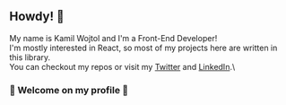 ## Howdy! 👋

My name is Kamil Wojtol and I'm a Front-End Developer!\
I'm mostly interested in React, so most of my projects here are written in this library.\
You can checkout my repos or visit my [Twitter](https://twitter.com/kamilwojtol) and [LinkedIn](https://www.linkedin.com/in/kamil-wojtol/).\

### 🌿 Welcome on my profile 🌿

